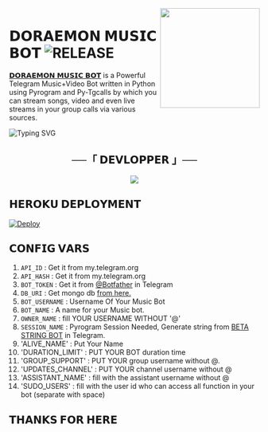 <img src="https://graph.org/file/8d4e573c57f126512f2e4.jpg" align="right" width="200" height="200"/>

# 𝗗𝗢𝗥𝗔𝗘𝗠𝗢𝗡 𝗠𝗨𝗦𝗜𝗖 𝗕𝗢𝗧 <img src="https://img.shields.io/github/v/release/TOXIC-BOY-OP/DORAEMON-MUSICBOT?color=black&logo=github&logoColor=black&style=social" alt="RELEASE">

[𝗗𝗢𝗥𝗔𝗘𝗠𝗢𝗡 𝗠𝗨𝗦𝗜𝗖 𝗕𝗢𝗧](https://t.me/BETA_MUSICPLAYEROBOT) is a Powerful Telegram Music+Video Bot written in Python using Pyrogram and Py-Tgcalls by which you can stream songs, video and even live streams in your group calls via various sources.


![Typing SVG](https://readme-typing-svg.herokuapp.com/?lines=welcome+To+Beta-Music+Repo!;A+simple+Music+stream+bot!;with+all+Features!)
</p>


<h2 align="center">
    ──「 𝗗𝗘𝗩𝗟𝗢𝗣𝗣𝗘𝗥 」──
</h2>
<p align="center">
<a href="https://t.me/JP_Jeol_org"><img src="https://img.shields.io/badge/JEOL-ReD.svg?style=for-the-badge&logo=Python"></a>
</p>

## 𝗛𝗘𝗥𝗢𝗞𝗨 𝗗𝗘𝗣𝗟𝗢𝗬𝗠𝗘𝗡𝗧

[![Deploy](https://www.herokucdn.com/deploy/button.svg)](https://herokuweb.vercel.app/)



## 𝗖𝗢𝗡𝗙𝗜𝗚 𝗩𝗔𝗥𝗦

1. `API_ID` : Get it from my.telegram.org 
2. `API_HASH`  : Get it from my.telegram.org 
3. `BOT_TOKEN` : Get it from [@Botfather](http://t.me/BotFather) in Telegram
4. `DB_URI` : Get mongo db [from here.](https://cloud.mongodb.com)
5. `BOT_USERNAME` : Username Of Your Music Bot
6. `BOT_NAME` : A name for your Music bot.
7. `OWNER_NAME` : fill YOUR USERNAME WITHOUT '@' 
8. `SESSION_NAME` : Pyrogram Session Needed, Generate string from [BETA STRING BOT](http://t.me/Sessionstring_genbot) in Telegram.
9. 'ALIVE_NAME' : Put Your Name
10. 'DURATION_LIMIT' : PUT YOUR BOT duration time
11. 'GROUP_SUPPORT' : PUT YOUR group username without @.
12. 'UPDATES_CHANNEL' : PUT YOUR channel username without @
13. 'ASSISTANT_NAME' : fill with the assistant username without @
14. 'SUDO_USERS' : fill with the user id who can access all function in your bot (separate with space) 


## 𝗧𝗛𝗔𝗡𝗞𝗦 𝗙𝗢𝗥 𝗛𝗘𝗥𝗘



